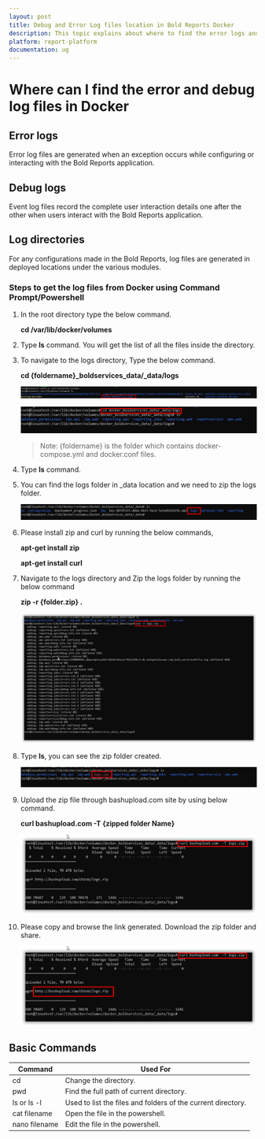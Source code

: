 ```yaml
---
layout: post
title: Debug and Error Log files location in Bold Reports Docker
description: This topic explains about where to find the error logs and debug files to identify the issues in the Bold Reports Docker.
platform: report-platform
documentation: ug
---
```


# Where can I find the error and debug log files in Docker

## Error logs

Error log files are generated when an exception occurs while configuring or interacting with the Bold Reports application.

## Debug logs

Event log files record the complete user interaction details one after the other when users interact with the Bold Reports application.

## Log directories

For any configurations made in the Bold Reports, log files are generated in deployed locations under the various modules.

### Steps to get the log files from Docker using Command Prompt/Powershell

1. In the root directory type the below command.

   **cd /var/lib/docker/volumes**

2. Type **ls** command. You will get the list of all the files inside the directory.

3. To navigate to the logs directory, Type the below command.

   **cd {foldername}\_boldservices\_data/_data/logs**

   ![Logs](/static/assets/on-premise/images/faq/docker-folder.png)

   ![Logs Directory](/static/assets/on-premise/images/faq/docker-logs.png)

   >Note: {foldername} is the folder which contains docker-compose.yml and docker.conf files.

4. Type **ls** command.

5. You can find the logs folder in _data location and we need to zip the logs folder.

   ![Directory](/static/assets/on-premise/images/faq/logs-folder-docker.png)

6. Please install zip and curl by running the below commands,

   **apt-get install zip**

   **apt-get install curl**

7. Navigate to the logs directory and Zip the logs folder by running the below command

   **zip -r {folder.zip} .**

   ![Zip Command](/static/assets/on-premise/images/faq/zip-command.png)

8. Type **ls**, you can see the zip folder created.

   ![Zip Folder](/static/assets/on-premise/images/faq/zipped-folder.png)

9. Upload the zip file through bashupload.com site by using below command.

   **curl bashupload.com  -T {zipped folder Name}**

   ![Crl Command](/static/assets/on-premise/images/faq/curl-docker.png)

10. Please copy and browse the link generated. Download the zip folder and share.

    ![URL](/static/assets/on-premise/images/faq/zip-url.png)

## Basic Commands

| Command          | Used For|
|------------------     |------------------------------------------------------------  |
| cd    |    Change the directory.               |
| pwd        |  Find the full path of current directory.     |
| ls or ls -l        | Used to list the files and folders of the current directory.|
| cat filename       | Open the file in the powershell.|
| nano filename       | Edit the file in the powershell.|